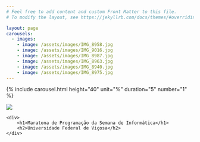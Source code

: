 ```yaml
---
# Feel free to add content and custom Front Matter to this file.
# To modify the layout, see https://jekyllrb.com/docs/themes/#overriding-theme-defaults

layout: page
carousels:
  - images: 
    - image: /assets/images/IMG_8958.jpg
    - image: /assets/images/IMG_9016.jpg
    - image: /assets/images/IMG_8987.jpg
    - image: /assets/images/IMG_8963.jpg
    - image: /assets/images/IMG_8940.jpg
    - image: /assets/images/IMG_8975.jpg
---
```


{% include carousel.html height="40" unit="%" duration="5" number="1" %}

<div class="site-footer-ufv">
    <div>
        <a href="https://www.ufv.br"><img class="logo" src="{{'/assets/images/ufv_logo.png' | relative_url}}"></a>
    </div>

    <div>
        <h1>Maratona de Programação da Semana de Informática</h1>
        <h2>Universidade Federal de Viçosa</h2>
    </div>
</div>